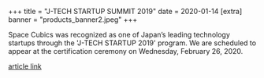 +++
title = "J-TECH STARTUP SUMMIT 2019"
date = 2020-01-14
[extra]
banner = "products_banner2.jpeg"
+++

Space Cubics was recognized as one of Japan’s leading technology startups through the 'J-TECH STARTUP 2019' program. We are scheduled to appear at the certification ceremony on Wednesday, February 26, 2020.

[article link](https://www.tepweb.jp/event/j-techstartup2019/)  


